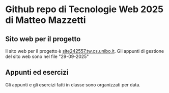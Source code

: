 <h1>Github repo di Tecnologie Web 2025 di Matteo Mazzetti</h1>
<h2>Sito web per il progetto</h2>
<p>Il sito web per il progetto è <a href="http://site242557.tw.cs.unibo.it" target="_blank">site242557.tw.cs.unibo.it</a>. Gli appunti di gestione del sito web sono nel file "29-09-2025"</p>
<h2>Appunti ed esercizi</h2>
<p>Gli appunti e gli esercizi fatti in classe sono organizzati per data.</p>
